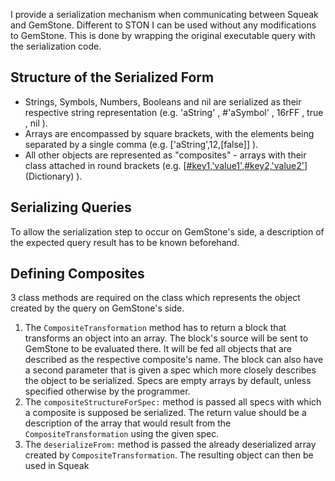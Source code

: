 I provide a serialization mechanism when communicating between Squeak and GemStone. Different to STON I can be used without any modifications to GemStone. This is done by wrapping the original executable query with the serialization code.

## Structure of the Serialized Form

- Strings, Symbols, Numbers, Booleans and nil are serialized as their respective string representation (e.g. 'aString' , #'aSymbol' , 16rFF , true , nil ).
- Arrays are encompassed by square brackets, with the elements being separated by a single comma (e.g. ['aString',12,[false]] ).
- All other objects are represented as "composites" - arrays with their class attached in round brackets (e.g. [[#key1,'value1'](Association),[#key2,'value2'](Association)](Dictionary) ).

## Serializing Queries

To allow the serialization step to occur on GemStone's side, a description of the expected query result has to be known beforehand.

## Defining Composites

3 class methods are required on the class which represents the object created by the query on GemStone's side.
1. The `CompositeTransformation` method has to return a block that transforms an object into an array. The block's source will be sent to GemStone to be evaluated there. It will be fed all objects that are described as the respective composite's name. The block can also have a second parameter that is given a spec which more closely describes the object to be serialized. Specs are empty arrays by default, unless specified otherwise by the programmer.
2. The `compositeStructureForSpec:` method is passed all specs with which a composite is supposed be serialized. The return value should be a description of the array that would result from the `CompositeTransformation` using the given spec.
3. The `deserializeFrom:` method is passed the already deserialized array created by `CompositeTransformation`. The resulting object can then be used in Squeak